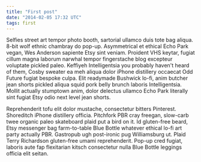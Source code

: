 ```yaml
---
title: "First post"
date: "2014-02-05 17:32 UTC"
tags: first
---
```


Selfies street art tempor photo booth, sartorial ullamco duis tote bag aliqua. 8-bit wolf ethnic chambray do pop-up. Asymmetrical et ethical Echo Park vegan, Wes Anderson sapiente Etsy sint veniam. Proident VHS keytar, fugiat cillum magna laborum narwhal tempor fingerstache blog excepteur voluptate pickled paleo. Keffiyeh Intelligentsia you probably haven't heard of them, Cosby sweater ea meh aliqua dolor iPhone distillery occaecat Odd Future fugiat bespoke culpa. Elit readymade Bushwick lo-fi, anim butcher jean shorts pickled aliqua squid pork belly brunch laboris Intelligentsia. Mollit actually stumptown anim, dolor delectus ullamco Echo Park literally sint fugiat Etsy odio next level jean shorts.

Reprehenderit tofu elit dolor mustache, consectetur bitters Pinterest. Shoreditch iPhone distillery officia. Pitchfork PBR cray freegan, slow-carb twee organic paleo skateboard plaid put a bird on it. Id gluten-free beard, Etsy messenger bag farm-to-table Blue Bottle whatever ethical lo-fi art party actually PBR. Gastropub ugh post-ironic pug Williamsburg ut. Plaid Terry Richardson gluten-free umami reprehenderit. Pop-up cred fugiat, laboris aute fap flexitarian kitsch consectetur nulla Blue Bottle leggings officia elit seitan.
